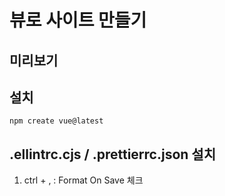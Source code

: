 # 뷰로 사이트 만들기

## 미리보기

## 설치
`npm create vue@latest`

## .ellintrc.cjs / .prettierrc.json 설치
1. ctrl + , : Format On Save 체크